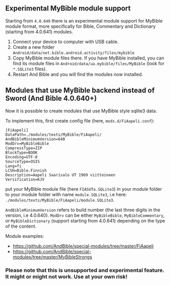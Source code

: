 ## Experimental MyBible module support

Starting from `4.0.640` there is an experimental module support for MyBible module format, more specifically for Bible, Commentary and Dictionary (starting from 4.0.641) modules.

1. Connect your device to computer with USB cable. 
2. Create a new folder `Android/data/net.bible.android.activity/files/mybible` 
3. Copy MyBible module files there. If you have MyBible installed, you can find its module files in `Android/data/ua.mybible/files/MyBible` (look for `*.SQLite3` files).
4. Restart And Bible and you will find the modules now installed.


## Modules that use MyBible backend instead of Sword (And Bible 4.0.640+)

Now it is possible to create modules that use MyBible style sqlite3 data.

To implement this, first create config file (here, `mods.d/FiAapeli.conf`):

```
[FiAapeli]
DataPath=./modules/texts/MyBible/FiAapeli/
AndBibleMinimumVersion=640
ModDrv=MyBibleBible
CompressType=ZIP
BlockType=BOOK
Encoding=UTF-8
SourceType=OSIS
Lang=fi
LCSH=Bible.Finnish
Description=Aapeli Saarisalo UT 1969 viitteineen
Versification=KJV
```

put your MyBible module file (here `FIASUTa.SQLite3`) in your module folder to your module folder
with name `module.SQLite3`, i.e here: `./modules/texts/MyBible/FiAapeli/module.SQLite3`.

`AndBibleMinimumVersion` refers to build number (the last three digits in the version, i.e 4.0.640).
`ModDrv` can be either `MyBibleBible`, `MyBibleCommentary`, or `MyBibleDictionary` (support starting from 4.0.641) depending on the type of the content.

Module examples: 
- https://github.com/AndBible/special-modules/tree/master/FiAapeli
- https://github.com/AndBible/special-modules/tree/master/MyBibleStrongs

### Please note that this is unsupported and experimental feature. It might or might not work. Use at your own risk!